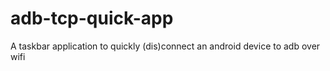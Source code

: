 # adb-tcp-quick-app
A taskbar application to quickly (dis)connect an android device to adb over wifi
